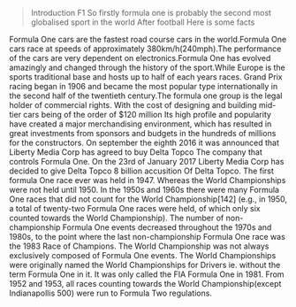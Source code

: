 >Introduction
F1
So firstly formula one is probably the second most globalised sport in the world
After football 
Here is some facts

Formula One cars are the fastest road course cars in the world.Formula One cars race at speeds of approximately 380km/h(240mph).The performance of the cars are very dependent on electronics.Formula One has evolved amazingly and changed through the history of the sport.While Europe is the sports traditional base and hosts up to half of each years races.
Grand Prix racing began in 1906 and became the most popular type internationally in the second half of the twentieth century.The formula one group is the legal holder of commercial rights.
With the cost of designing and building mid-tier cars being of the order of $120 million
 Its high profile and popularity have created a major merchandising environment, which has resulted in great investments from sponsors and budgets in the hundreds of millions for the constructors.
On september the eighth 2016 it was announced that Liberty Media Corp has agreed to buy Delta Topco
The company that controls Formula One.
On the 23rd of January 2017 Liberty Media Corp has decided to give Delta Topco 8 billion accusition
Of Delta Topco.
The first formula One race ever was held in 1947. Whereas the World Championships were not held until 1950.
In the 1950s and 1960s there were many Formula One races that did not count for the World Championship[142] (e.g., in 1950, a total of twenty-two Formula One races were held, of which only six counted towards the World Championship). The number of non-championship Formula One events decreased throughout the 1970s and 1980s, to the point where the last non-championship Formula One race was the 1983 Race of Champions.
The World Championship was not always exclusively composed of Formula One events.
The World Championships were originally named the World Championships for Drivers ie. without the term Formula One in it. It was only called the FIA Formula One in 1981.
From 1952 and 1953, all races counting towards the World Championship(except Indianapollis 500) were run to Formula Two regulations.
 
